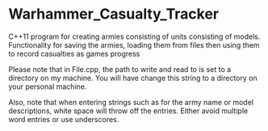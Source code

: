 Warhammer_Casualty_Tracker
==========================

C++11 program for creating armies consisting of units consisting of models. Functionality for saving the armies, loading them from files then using them to record casualties as games progress

Please note that in File.cpp, the path to write and read to is set to a directory on my machine. You will have change this string to a directory on your personal machine.

Also, note that when entering strings such as for the army name or model descriptions, white space will throw off the entries. Either avoid multiple word entries or use underscores.

